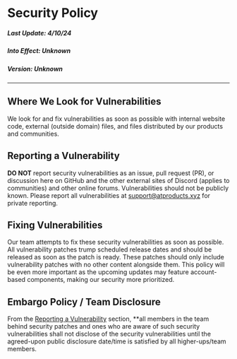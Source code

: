 # Security Policy
##### Last Update: 4/10/24
##### Into Effect: Unknown
##### Version: Unknown
<hr>

## Where We Look for Vulnerabilities
We look for and fix vulnerabilities as soon as possible with internal website code, external (outside domain) files, and files distributed by our products and communities.

## Reporting a Vulnerability
**DO NOT** report security vulnerabilities as an issue, pull request (PR), or discussion here on GitHub and the other external sites of Discord (applies to communities) and other online forums. Vulnerabilities should not be publicly known. Please report all vulnerabilities at support@atproducts.xyz for private reporting.

## Fixing Vulnerabilities
Our team attempts to fix these security vulnerabilities as soon as possible. All vulnerability patches trump scheduled release dates and should be released as soon as the patch is ready. These patches should only include vulnerability patches with no other content alongside them. This policy will be even more important as the upcoming updates may feature account-based components, making our security more prioritized. 

## Embargo Policy / Team Disclosure
From the <a href="#reporting-a-vulnerability">Reporting a Vulnerability</a> section, **all members in the team behind security patches and ones who are aware of such security vulnerabilities shall not disclose of the security vulnerabilities until the agreed-upon public disclosure date/time is satisfied by all higher-ups/team members.
